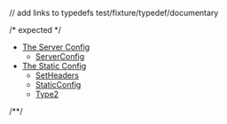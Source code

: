 // add links to typedefs
test/fixture/typedef/documentary

/* expected */
- [The Server Config](#the-server-config)
  * [ServerConfig](#serverconfig)
- [The Static Config](#the-static-config)
  * [SetHeaders](#setheaders)
  * [StaticConfig](#staticconfig)
  * [Type2](#type2)

/**/